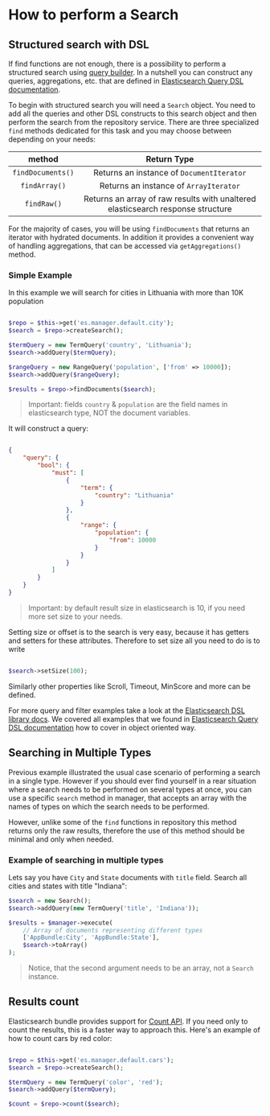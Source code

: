 # How to perform a Search

## Structured search with DSL

If find functions are not enough, there is a possibility to perform a structured search using [query builder](https://github.com/ongr-io/ElasticsearchDSL). In a nutshell you can construct any queries, aggregations, etc. that are defined in [Elasticsearch Query DSL documentation](https://www.elastic.co/guide/en/elasticsearch/reference/current/query-dsl.html).

To begin with structured search you will need a `Search` object. You need to add all the queries and other DSL constructs
to this search object and then perform the search from the repository service. There are three specialized `find` methods
dedicated for this task and you may choose between depending on your needs:

| method            | Return Type                                                                     |
|:-----------------:|:-------------------------------------------------------------------------------:|
| `findDocuments()` | Returns an instance of `DocumentIterator`                                       |
| `findArray()`     | Returns an instance of `ArrayIterator`                                          |
| `findRaw()`       | Returns an array of raw results with unaltered elasticsearch response structure | 

For the majority of cases, you will be using `findDocuments` that returns an iterator with hydrated documents. In addition
it provides a convenient way of handling aggregations, that can be accessed via `getAggregations()` method.

### Simple Example

In this example we will search for cities in Lithuania with more than 10K population

```php

$repo = $this->get('es.manager.default.city');
$search = $repo->createSearch();

$termQuery = new TermQuery('country', 'Lithuania');
$search->addQuery($termQuery);

$rangeQuery = new RangeQuery('population', ['from' => 10000]);
$search->addQuery($rangeQuery);

$results = $repo->findDocuments($search);

```

> Important: fields `country` & `population` are the field names in elasticsearch type, NOT the document variables.

It will construct a query:

```json

{
    "query": {
        "bool": {
            "must": [
                {
                    "term": {
                        "country": "Lithuania"
                    }
                },
                {
                    "range": {
                        "population": {
                            "from": 10000
                        }
                    }
                }
            ]
        }
    }
}

```

> Important: by default result size in elasticsearch is 10, if you need more set size to your needs.

Setting size or offset is to the search is very easy, because it has getters and setters for these attributes. 
Therefore to set size all you need to do is to write

```php

$search->setSize(100);

```

Similarly other properties like Scroll, Timeout, MinScore and more can be defined.

For more query and filter examples take a look at the [Elasticsearch DSL library docs](https://github.com/ongr-io/ElasticsearchDSL/blob/master/docs/index.md). We covered all examples that we found in [Elasticsearch Query DSL documentation](https://www.elastic.co/guide/en/elasticsearch/reference/current/query-dsl.html) how to cover in object oriented way.

## Searching in Multiple Types

Previous example illustrated the usual case scenario of performing a search in a single type.
However if you should ever find yourself in a rear situation where a search needs to be performed
on several types at once, you can use a specific `search` method in manager, that accepts an 
array with the names of types on which the search needs to be performed. 
 
However, unlike some of the `find` functions in repository this method returns only the raw results,
therefore the use of this method should be minimal and only when needed.

### Example of searching in multiple types

Lets say you have `City` and `State` documents with `title` field. Search all
cities and states with title "Indiana":

```php
$search = new Search();
$search->addQuery(new TermQuery('title', 'Indiana'));

$results = $manager->execute(
    // Array of documents representing different types
    ['AppBundle:City', 'AppBundle:State'], 
    $search->toArray()
);
```

> Notice, that the second argument needs to be an array, not a `Search` instance.

## Results count

Elasticsearch bundle provides support for [Count API](https://www.elastic.co/guide/en/elasticsearch/reference/current/search-count.html). If you need only to count the results, this is a faster way to approach this. Here's an example of how to count cars by red color:

```php

$repo = $this->get('es.manager.default.cars');
$search = $repo->createSearch();

$termQuery = new TermQuery('color', 'red');
$search->addQuery($termQuery);

$count = $repo->count($search);

```
